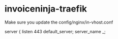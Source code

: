 # invoiceninja-traefik

Make sure you update the config/nginx/in-vhost.conf

server {
    listen 443 default_server;
    server_name _;

